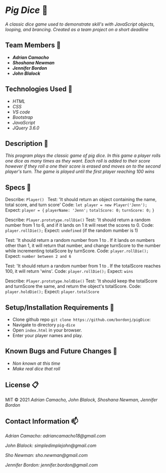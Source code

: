 # _Pig Dice_ :pig:

_A classic dice game used to demonstrate skill's with JavaScript objects, looping, and brancing.  Created as a team project on a short deadline_


## Team Members :circus_tent:
* _**Adrian Camacho**_
* _**Shoshana Newman**_
* _**Jennifer Bordon**_
* _**John Blalock**_


## Technologies Used :floppy_disk:

* _HTML_
* _CSS_
* _VS code_
* _Bootstrap_
* _JavaScript_
* _JQuery 3.6.0_

## Description :page_with_curl:

_This program plays the classic game of pig dice.  In this game a player rolls one dice as many times as they want.  Each roll is added to their score however if they roll a one their score is erased and moves on to the second player's turn.  The game is played until the first player reaching 100 wins_

## Specs :pushpin:
Describe: `Player() `
Test: 'It should return an object containing the name, total score, and turn score'
Code: `let player = new Player('Jenn');`
Expect: `player = {`
  `playerName: 'Jenn';`
  `totalScore: 0;`
  `turnScore: 0;`
`}`

Describe: `Player.prototype.rollDie()`
Test: 'It should return a random number from 1 to 6, and if it lands on 1 it will reset the scores to 0.
Code: `player.rollDie();`
Expect: `undefined` (if the random number is 1)

Test: 'It should return a random number from 1 to . If it lands on numbers other than 1, it will return that number, and change turnScore to the number while incrementing totalScore by turnScore. 
Code: `player.rollDie();`
Expect: `number between 2 and 6`

Test: 'It should return a random number from 1 to . If the totalScore reaches 100, it will return 'wins'.
Code: `player.rollDie();`
Expect: `wins`

Describe: `Player.prototype.holdDie()`
Test: 'It should keep the totalScore and turnScore the same, and return the object's totalScore.
Code: `player.holdDie();`
Expect: `player.totalScore` 

## Setup/Installation Requirements :triangular_ruler:

* Clone github repo `git clone https://github.com/bordonj/pigDice`:
* Navigate to directory `pig-dice`
* Open `index.html` in your browser.
* Enter your player names and play.


## Known Bugs and Future Changes :bug:

* _Non known at this time_
* _Make real dice that roll_

## License :clipboard:

MIT &copy; 2021 _Adrian Camacho, John Blalock, Shoshana Newman, Jennifer Bordon_

## Contact Information :mailbox:

_Adrian Camacho: adriancamacho18@gmail.com_

_John Blalock: simpledimplejohn@gmail.com_

_Sho Newman: sho.newman@gmail.com_

_Jennifer Bordon: jennifer.bordon@gmail.com_
